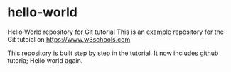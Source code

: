 # hello-world
Hello World repository for Git tutorial
This is an example repository for the Git tutoial on https://www.w3schools.com

This repository is built step by step in the tutorial.
It now includes github tutoria;
Hello world again.
